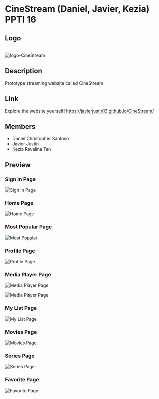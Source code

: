 # CineStream (Daniel, Javier, Kezia) PPTI 16

## Logo
\
![logo-CineStream](https://user-images.githubusercontent.com/88891911/235414283-c9ab722e-d7f4-4d07-a57c-707d2b3fbc71.png)

## Description
Prototype streaming website called CineStream

## Link
Explore the website yourself!
https://javierjustin13.github.io/CineStream/

## Members 
- Daniel Christopher Santoso
- Javier Justin
- Kezia Revalina Tan

## Preview 
### Sign In Page
![Sign In Page](https://user-images.githubusercontent.com/88891911/235414944-9092782e-47ba-4662-a1af-ab41fae29bb2.png)

### Home Page
![Home Page](https://user-images.githubusercontent.com/88891911/235414663-5433c58a-6f90-4348-b1ef-eeb5725740ac.png)

### Most Popular Page
![Most Popular](https://user-images.githubusercontent.com/88891911/235415052-9875f346-14f1-4506-9330-725cd01a94a3.png)

### Profile Page
![Profile Page](https://user-images.githubusercontent.com/88891911/235415193-c71bb031-6148-44a6-8a8d-b9c24bafb868.png)

### Media Player Page
![Media Player Page](https://user-images.githubusercontent.com/88891911/235415308-a08afe8f-5b7b-4253-99d3-80095243dd9a.png)

![Media Player Page](https://user-images.githubusercontent.com/88891911/235415396-f2c77dd6-088e-4702-9d1f-527fb745ca36.png)

### My List Page
![My List Page](https://user-images.githubusercontent.com/88891911/235415491-ea95ec8d-dfce-4f2e-8619-e460365e5695.png)

### Movies Page
![Movies Page](https://user-images.githubusercontent.com/88891911/235415584-d1cdee84-dda6-4aae-8301-33aab9a49df4.png)

### Series Page
![Series Page](https://user-images.githubusercontent.com/88891911/235415629-a148c2e9-2cfe-419f-ac24-bd5e9137e4cf.png)

### Favorite Page
![Favorite Page](https://user-images.githubusercontent.com/88891911/236395354-a4a75d30-1bd7-496d-b3fb-72b1545041a0.png)